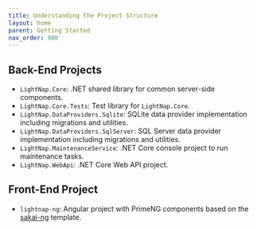 ```yaml
---
title: Understanding the Project Structure
layout: home
parent: Getting Started
nav_order: 900
---
```


## Back-End Projects

- `LightNap.Core`: .NET shared library for common server-side components.
- `LightNap.Core.Tests`: Test library for `LightNap.Core`.
- `LightNap.DataProviders.Sqlite`: SQLite data provider implementation including migrations and utilities.
- `LightNap.DataProviders.SqlServer`: SQL Server data provider implementation including migrations and utilities.
- `LightNap.MaintenanceService`: .NET Core console project to run maintenance tasks.
- `LightNap.WebApi`: .NET Core Web API project.

## Front-End Project

- `lightnap-ng`: Angular project with PrimeNG components based on the [sakai-ng](https://github.com/primefaces/sakai-ng) template.
